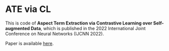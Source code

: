 # ATE via CL

This is code of **Aspect Term Extraction via Contrastive Learning over Self-augmented Data**, which is published in the 2022 International Joint Conference on Neural Networks (IJCNN 2022).

Paper is available [here](https://ieeexplore.ieee.org/document/9891883).
